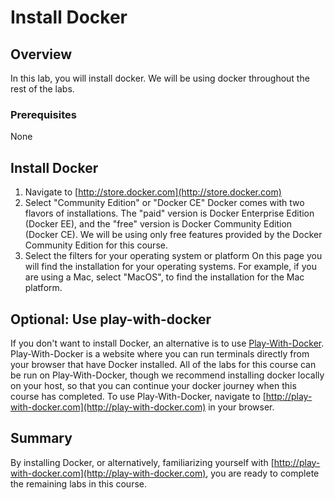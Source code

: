 # Install Docker

## Overview

In this lab, you will install docker. We will be using docker throughout the rest of the labs.

### Prerequisites

None

## Install Docker

1. Navigate to [http://store.docker.com](http://store.docker.com)
2. Select "Community Edition" or "Docker CE"  Docker comes with two flavors of installations. The "paid" version is Docker Enterprise Edition \(Docker EE\), and the "free" version is Docker Community Edition \(Docker CE\). We will be using only free features provided by the Docker Community Edition for this course. 
3. Select the filters for your operating system or platform  On this page you will find the installation for your operating systems. For example, if you are using a Mac, select "MacOS", to find the installation for the Mac platform.

## **Optional:** Use play-with-docker

If you don't want to install Docker, an alternative is to use [Play-With-Docker](http://play-with-docker.com). Play-With-Docker is a website where you can run terminals directly from your browser that have Docker installed. All of the labs for this course can be run on Play-With-Docker, though we recommend installing docker locally on your host, so that you can continue your docker journey when this course has completed. To use Play-With-Docker, navigate to [http://play-with-docker.com](http://play-with-docker.com) in your browser.

## Summary

By installing Docker, or alternatively, familiarizing yourself with [http://play-with-docker.com](http://play-with-docker.com), you are ready to complete the remaining labs in this course.

